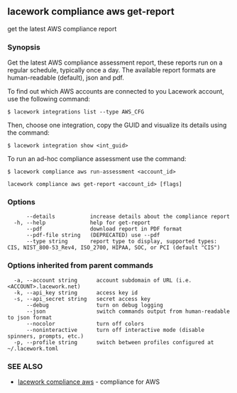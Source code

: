 ## lacework compliance aws get-report

get the latest AWS compliance report

### Synopsis

Get the latest AWS compliance assessment report, these reports run on a regular schedule,
typically once a day. The available report formats are human-readable (default), json and pdf.

To find out which AWS accounts are connected to you Lacework account, use the following command:

    $ lacework integrations list --type AWS_CFG

Then, choose one integration, copy the GUID and visualize its details using the command:

    $ lacework integration show <int_guid>

To run an ad-hoc compliance assessment use the command:

    $ lacework compliance aws run-assessment <account_id>


```
lacework compliance aws get-report <account_id> [flags]
```

### Options

```
      --details           increase details about the compliance report
  -h, --help              help for get-report
      --pdf               download report in PDF format
      --pdf-file string   (DEPRECATED) use --pdf
      --type string       report type to display, supported types: CIS, NIST_800-53_Rev4, ISO_2700, HIPAA, SOC, or PCI (default "CIS")
```

### Options inherited from parent commands

```
  -a, --account string      account subdomain of URL (i.e. <ACCOUNT>.lacework.net)
  -k, --api_key string      access key id
  -s, --api_secret string   secret access key
      --debug               turn on debug logging
      --json                switch commands output from human-readable to json format
      --nocolor             turn off colors
      --noninteractive      turn off interactive mode (disable spinners, prompts, etc.)
  -p, --profile string      switch between profiles configured at ~/.lacework.toml
```

### SEE ALSO

* [lacework compliance aws](lacework_compliance_aws.md)	 - compliance for AWS

